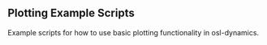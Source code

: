 Plotting Example Scripts
------------------------

Example scripts for how to use basic plotting functionality in osl-dynamics.
